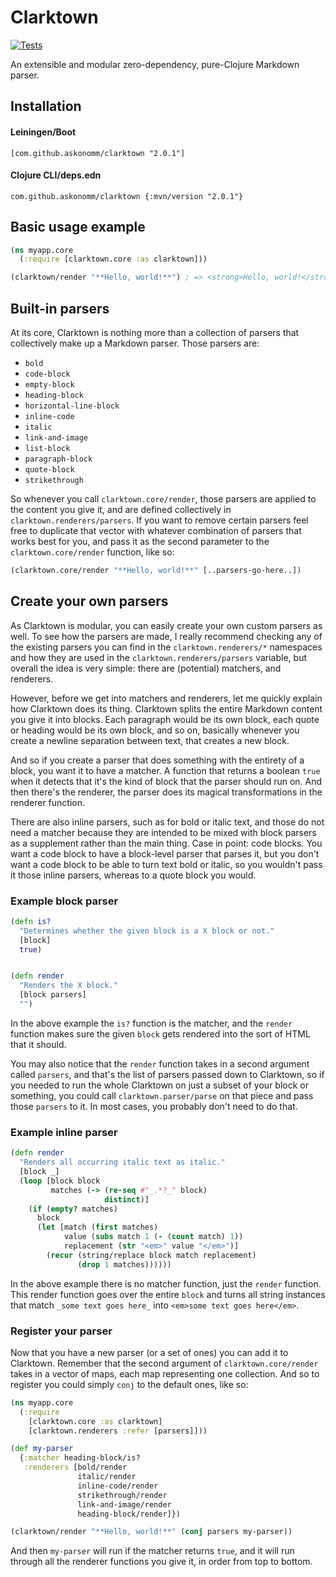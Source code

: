 # Clarktown

[![Tests](https://github.com/askonomm/clarktown/actions/workflows/tests.yml/badge.svg)](https://github.com/askonomm/clarktown/actions/workflows/tests.yml)

An extensible and modular zero-dependency, pure-Clojure Markdown parser.

## Installation

#### Leiningen/Boot

```
[com.github.askonomm/clarktown "2.0.1"]
```

#### Clojure CLI/deps.edn

```
com.github.askonomm/clarktown {:mvn/version "2.0.1"}
```

## Basic usage example

```clojure
(ns myapp.core
  (:require [clarktown.core :as clarktown]))

(clarktown/render "**Hello, world!**") ; => <strong>Hello, world!</strong>
```

## Built-in parsers

At its core, Clarktown is nothing more than a collection of parsers that collectively make up a Markdown parser. Those parsers are:

- `bold`
- `code-block`
- `empty-block`
- `heading-block`
- `horizontal-line-block`
- `inline-code`
- `italic`
- `link-and-image`
- `list-block`
- `paragraph-block`
- `quote-block`
- `strikethrough`

So whenever you call `clarktown.core/render`, those parsers are applied to the content you give it, and are defined collectively in 
`clarktown.renderers/parsers`. If you want to remove certain parsers feel free to duplicate that vector with whatever combination of 
parsers that works best for you, and pass it as the second parameter to the `clarktown.core/render` function, like so:

```clojure
(clarktown.core/render "**Hello, world!**" [..parsers-go-here..])
```

## Create your own parsers

As Clarktown is modular, you can easily create your own custom parsers as well. To see how the parsers are made, I really recommend 
checking any of the existing parsers you can find in the `clarktown.renderers/*` namespaces and how they are used in the `clarktown.renderers/parsers` variable, 
but overall the idea is very simple: there are (potential) matchers, and renderers.

However, before we get into matchers and renderers, let me quickly explain how Clarktown does its thing. Clarktown splits the entire Markdown 
content you give it into blocks. Each paragraph would be its own block, each quote or heading would be its own block, and so on, basically 
whenever you create a newline separation between text, that creates a new block. 

And so if you create a parser that does something with the entirety of a block, you want it to have a matcher. A function that returns a boolean `true`
when it detects that it's the kind of block that the parser should run on. And then there's the renderer, the parser does its magical transformations 
in the renderer function.

There are also inline parsers, such as for bold or italic text, and those do not need a matcher because they are intended to be mixed with block parsers
as a supplement rather than the main thing. Case in point: code blocks. You want a code block to have a block-level parser that parses it, but you don't 
want a code block to be able to turn text bold or italic, so you wouldn't pass it those inline parsers, whereas to a quote block you would.

### Example block parser

```clojure
(defn is?
  "Determines whether the given block is a X block or not."
  [block]
  true)


(defn render
  "Renders the X block."
  [block parsers]
  "")
```

In the above example the `is?` function is the matcher, and the `render` function makes sure the given `block` gets rendered into the sort of HTML that
it should. 

You may also notice that the `render` function takes in a second argument called `parsers`, and that's the list of parsers passed down to 
Clarktown, so if you needed to run the whole Clarktown on just a subset of your block or something, you could call `clarktown.parser/parse` on that piece 
and pass those `parsers` to it. In most cases, you probably don't need to do that.

### Example inline parser

```clojure
(defn render
  "Renders all occurring italic text as italic."
  [block _]
  (loop [block block
         matches (-> (re-seq #"_.*?_" block)
                     distinct)]
    (if (empty? matches)
      block
      (let [match (first matches)
            value (subs match 1 (- (count match) 1))
            replacement (str "<em>" value "</em>")]
        (recur (string/replace block match replacement)
               (drop 1 matches))))))
```

In the above example there is no matcher function, just the `render` function. This render function goes over the entire `block` and turns all string instances
that match `_some text goes here_` into `<em>some text goes here</em>`. 

### Register your parser

Now that you have a new parser (or a set of ones) you can add it to Clarktown. Remember that the second argument of `clarktown.core/render` takes in a 
vector of maps, each map representing one collection. And so to register you could simply `conj` to the default ones, like so:

```clojure
(ns myapp.core
  (:require 
    [clarktown.core :as clarktown]
    [clarktown.renderers :refer [parsers]]))

(def my-parser
  {:matcher heading-block/is?
   :renderers [bold/render
               italic/render
               inline-code/render
               strikethrough/render
               link-and-image/render
               heading-block/render]})

(clarktown/render "**Hello, world!**" (conj parsers my-parser))
```

And then `my-parser` will run if the matcher returns `true`, and it will run through all the renderer functions you give it, in order from top to bottom.
